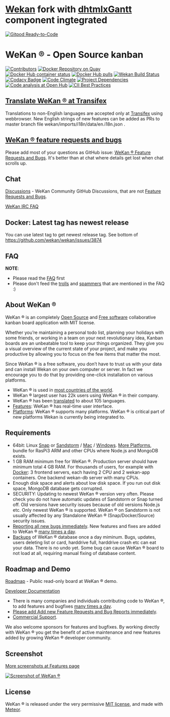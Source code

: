 # [Wekan](https://github.com/wekan/wekan) fork with [dhtmlxGantt](https://github.com/DHTMLX/gantt) component ingtegrated

[![Gitpod Ready-to-Code](https://img.shields.io/badge/Gitpod-Ready--to--Code-blue?logo=gitpod)](https://gitpod.io/#https://github.com/wekan/wekan)

# WeKan ® - Open Source kanban

[![Contributors](https://img.shields.io/github/contributors/wekan/wekan.svg "Contributors")](https://github.com/wekan/wekan/graphs/contributors)
[![Docker Repository on Quay](https://quay.io/repository/wekan/wekan/status "Docker Repository on Quay")](https://quay.io/repository/wekan/wekan)
[![Docker Hub container status](https://img.shields.io/docker/build/wekanteam/wekan.svg "Docker Hub container status")](https://hub.docker.com/r/wekanteam/wekan)
[![Docker Hub pulls](https://img.shields.io/docker/pulls/wekanteam/wekan.svg "Docker Hub Pulls")](https://hub.docker.com/r/wekanteam/wekan)
[![Wekan Build Status][travis_badge]][travis_status]
[![Codacy Badge](https://api.codacy.com/project/badge/Grade/02137ecec4e34c5aa303f57637196a93 "Codacy Badge")](https://www.codacy.com/app/xet7/wekan?utm_source=github.com&amp;utm_medium=referral&amp;utm_content=wekan/wekan&amp;utm_campaign=Badge_Grade)
[![Code Climate](https://codeclimate.com/github/wekan/wekan/badges/gpa.svg "Code Climate")](https://codeclimate.com/github/wekan/wekan)
[![Project Dependencies](https://david-dm.org/wekan/wekan.svg "Project Dependencies")](https://david-dm.org/wekan/wekan)
[![Code analysis at Open Hub](https://img.shields.io/badge/code%20analysis-at%20Open%20Hub-brightgreen.svg "Code analysis at Open Hub")](https://www.openhub.net/p/wekan)
[![CII Best Practices](https://bestpractices.coreinfrastructure.org/projects/4619/badge)](https://bestpractices.coreinfrastructure.org/projects/4619)

## [Translate WeKan ® at Transifex](https://transifex.com/wekan/wekan)

Translations to non-English languages are accepted only at [Transifex](https://transifex.com/wekan/wekan) using webbrowser.
New English strings of new features can be added as PRs to master branch file wekan/imports/i18n/data/en.i18n.json .

## [WeKan ® feature requests and bugs](https://github.com/wekan/wekan/issues)

Please add most of your questions as GitHub issue: [WeKan ® Feature Requests and Bugs](https://github.com/wekan/wekan/issues).
It's better than at chat where details get lost when chat scrolls up.

## Chat

[Discussions][discussions] - WeKan Community GitHub Discussions, that are not [Feature Requests and Bugs](https://github.com/wekan/wekan/issues).

[WeKan IRC FAQ](https://github.com/wekan/wekan/wiki/IRC-FAQ)

## Docker: Latest tag has newest release

You can use latest tag to get newest release tag.
See bottom of https://github.com/wekan/wekan/issues/3874

## FAQ

**NOTE**:
- Please read the [FAQ](https://github.com/wekan/wekan/wiki/FAQ) first
- Please don't feed the [trolls](https://github.com/wekan/wekan/wiki/FAQ#why-am-i-called-a-troll) and [spammers](https://github.com/wekan/wekan/wiki/FAQ#why-am-i-called-a-spammer) that are mentioned in the FAQ :)

## About WeKan ®

WeKan ® is an completely [Open Source][open_source] and [Free software][free_software]
collaborative kanban board application with MIT license.

Whether you’re maintaining a personal todo list, planning your holidays with some friends,
or working in a team on your next revolutionary idea, Kanban boards are an unbeatable tool
to keep your things organized. They give you a visual overview of the current state of your project,
and make you productive by allowing you to focus on the few items that matter the most.

Since WeKan ® is a free software, you don’t have to trust us with your data and can
install Wekan on your own computer or server. In fact we encourage you to do
that by providing one-click installation on various platforms.

- WeKan ® is used in [most countries of the world](https://snapcraft.io/wekan).
- WeKan ® largest user has 22k users using WeKan ® in their company.
- WeKan ® has been [translated](https://transifex.com/wekan/wekan) to about 105 languages.
- [Features][features]: WeKan ® has real-time user interface.
- [Platforms][platforms]: WeKan ® supports many platforms.
  WeKan ® is critical part of new platforms Wekan is currently being integrated to.

## Requirements

- 64bit: Linux [Snap](https://github.com/wekan/wekan-snap/wiki/Install) or [Sandstorm](https://sandstorm.io) /
  [Mac](https://github.com/wekan/wekan/wiki/Mac) / [Windows](https://github.com/wekan/wekan/wiki/Install-Wekan-from-source-on-Windows).
  [More Platforms](https://github.com/wekan/wekan/wiki/Platforms), bundle for RasPi3 ARM and other CPUs where Node.js and MongoDB exists.
- 1 GB RAM minimum free for WeKan ®. Production server should have minimum total 4 GB RAM.
  For thousands of users, for example with [Docker](https://github.com/wekan/wekan/blob/master/docker-compose.yml): 3 frontend servers,
  each having 2 CPU and 2 wekan-app containers. One backend wekan-db server with many CPUs.
- Enough disk space and alerts about low disk space. If you run out disk space, MongoDB database gets corrupted.
- SECURITY: Updating to newest WeKan ® version very often. Please check you do not have automatic updates of Sandstorm or Snap turned off.
  Old versions have security issues because of old versions Node.js etc. Only newest WeKan ® is supported.
  WeKan ® on Sandstorm is not usually affected by any Standalone WeKan ® (Snap/Docker/Source) security issues.
- [Reporting all new bugs immediately](https://github.com/wekan/wekan/issues).
  New features and fixes are added to WeKan ® [many times a day](https://github.com/wekan/wekan/blob/master/CHANGELOG.md).
- [Backups](https://github.com/wekan/wekan/wiki/Backup) of WeKan ® database once a day miminum.
  Bugs, updates, users deleting list or card, harddrive full, harddrive crash etc can eat your data. There is no undo yet.
  Some bug can cause WeKan ® board to not load at all, requiring manual fixing of database content.

## Roadmap and Demo

[Roadmap][roadmap_wekan] - Public read-only board at WeKan ® demo.

[Developer Documentation][dev_docs]

- There is many companies and individuals contributing code to WeKan ®, to add features and bugfixes
  [many times a day](https://github.com/wekan/wekan/blob/master/CHANGELOG.md).
- [Please add Add new Feature Requests and Bug Reports immediately](https://github.com/wekan/wekan/issues).
- [Commercial Support](https://wekan.team/commercial-support/).

We also welcome sponsors for features and bugfixes.
By working directly with WeKan ® you get the benefit of active maintenance and new features added by growing WeKan ® developer community.

## Screenshot

[More screenshots at Features page](https://github.com/wekan/wekan/wiki/Features)

[![Screenshot of WeKan ®][screenshot_wekan]][roadmap_wekan]

## License

WeKan ® is released under the very permissive [MIT license](LICENSE), and made
with [Meteor](https://www.meteor.com).

[platforms]: https://github.com/wekan/wekan/wiki/Platforms
[dev_docs]: https://github.com/wekan/wekan/wiki/Developer-Documentation
[screenshot_wekan]: https://wekan.github.io/wekan-markdown.png
[features]: https://github.com/wekan/wekan/wiki/Features
[roadmap_wekan]: https://boards.wekan.team/b/D2SzJKZDS4Z48yeQH/wekan-open-source-kanban-board-with-mit-license
[wekan_issues]: https://github.com/wekan/wekan/issues
[wekan_issues]: https://github.com/wekan/wekan/issues
[docker_image]: https://hub.docker.com/r/wekanteam/wekan/
[travis_badge]: https://travis-ci.org/wekan/wekan.svg?branch=devel
[travis_status]: https://travis-ci.org/wekan/wekan
[wekan_wiki]: https://github.com/wekan/wekan/wiki
[translate_wekan]: https://www.transifex.com/wekan/wekan/
[open_source]: https://en.wikipedia.org/wiki/Open-source_software
[free_software]: https://en.wikipedia.org/wiki/Free_software
[discussions]: https://github.com/wekan/wekan/discussions
